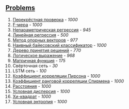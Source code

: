 ## [Problems](problems.pdf)
1. [Перекрёстная проверка](A.py) - *1000*
2. [F-мера](B.py) - *1000*
3. [Непараметрическая регрессия](C.py) - *945*
4. [Линейная регрессия](D.py) - *500*
5. [Метод опорных векторов](E.py) - *977*
6. [Наивный байесовский классификатор](F.py) - *1000*
7. [Дерево принятия решений](G.py) - *770*
8. [Логическое выражение](H.cpp) - *968*
9. [Матричная функция](I.py) - *175*
10. Свёрточная сеть - *30*
11. LSTM сеть - *100*
12. [Коэффициент корреляции Пирсона](L.py) - *1000*
13. [Коэффициент ранговой корреляции Спирмена](M.py) - *1000*    
14. [Расстояния](N.cpp) - *1000*
15. [Условная дисперсия](O.py) - *1000*
16. [Хи-квадрат](P.cpp) - *1000*
17. [Условная энтропия](Q.cpp) - *1000*